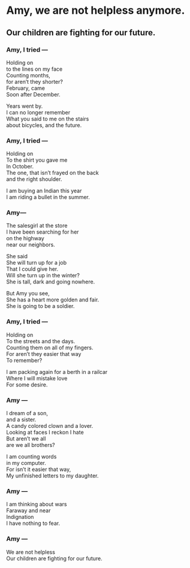 # Amy, we are not helpless anymore.
## Our children are fighting for our future.

### **Amy, I tried** —

Holding on  
to the lines on my face  
Counting months,  
for aren’t they shorter?  
February, came  
Soon after December.

Years went by.  
I can no longer remember  
What you said to me on the stairs  
about bicycles, and the future.

### Amy, I tried —

Holding on  
To the shirt you gave me  
In October.  
The one, that isn’t frayed on the back  
and the right shoulder.

I am buying an Indian this year  
I am riding a bullet in the summer.

### Amy—

The salesgirl at the store  
I have been searching for her  
on the highway  
near our neighbors.

She said  
She will turn up for a job  
That I could give her.  
Will she turn up in the winter?  
She is tall, dark and going nowhere.

But Amy you see,  
She has a heart more golden and fair.  
She is going to be a soldier.

### Amy, I tried —

Holding on  
To the streets and the days.  
Counting them on all of my fingers.  
For aren’t they easier that way  
To remember?

I am packing again for a berth in a railcar  
Where I will mistake love  
For some desire.

### Amy —

I dream of a son,  
and a sister.  
A candy colored clown and a lover.  
Looking at faces I reckon I hate  
But aren’t we all  
are we all brothers?

I am counting words  
in my computer.  
For isn’t it easier that way,  
My unfinished letters to my daughter.

### Amy —

I am thinking about wars  
Faraway and near  
Indignation  
I have nothing to fear.

### Amy —

We are not helpless  
Our children are fighting for our future.
